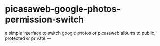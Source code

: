 # picasaweb-google-photos-permission-switch
a simple interface to switch google photos or picasaweb albums to public, protected or private — 
